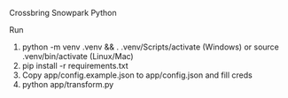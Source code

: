 Crossbring Snowpark Python

Run
1) python -m venv .venv && . .venv/Scripts/activate (Windows) or source .venv/bin/activate (Linux/Mac)
2) pip install -r requirements.txt
3) Copy app/config.example.json to app/config.json and fill creds
4) python app/transform.py

